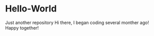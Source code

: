 # Hello-World
Just another repository
Hi there, I began coding several monther ago! Happy together!
